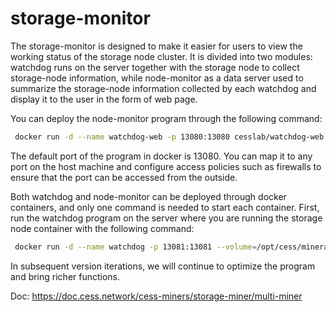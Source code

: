# storage-monitor

The storage-monitor is designed to make it easier for users to view the working status of the storage node cluster. It is divided into two modules: watchdog runs on the server together with the storage node to collect storage-node information, while node-monitor as a data server used to summarize the storage-node information collected by each watchdog and display it to the user in the form of web page.

You can deploy the node-monitor program through the following command:

```sh
 docker run -d --name watchdog-web -p 13080:13080 cesslab/watchdog-web:latest
```
The default port of the program in docker is 13080. You can map it to any port on the host machine and configure access policies such as firewalls to ensure that the port can be accessed from the outside.

Both watchdog and node-monitor can be deployed through docker containers, and only one command is needed to start each container. First, run the watchdog program on the server where you are running the storage node container with the following command:

```sh
 docker run -d --name watchdog -p 13081:13081 --volume=/opt/cess/mineradm/build/config.yaml:/opt/miner/config.yaml --volume=/var/run/docker.sock:/var/run/docker.sock cesslab/watchdog:latest
```

In subsequent version iterations, we will continue to optimize the program and bring richer functions.

Doc: https://doc.cess.network/cess-miners/storage-miner/multi-miner
